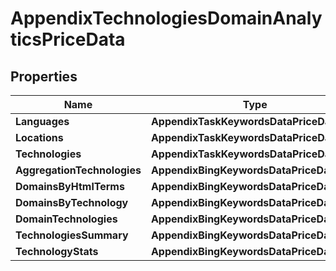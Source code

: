 # AppendixTechnologiesDomainAnalyticsPriceData


## Properties

| Name | Type | Description | Notes |
|------------ | ------------- | ------------- | -------------|
**Languages** | **AppendixTaskKeywordsDataPriceDataInfo** |  |[optional]|
**Locations** | **AppendixTaskKeywordsDataPriceDataInfo** |  |[optional]|
**Technologies** | **AppendixTaskKeywordsDataPriceDataInfo** |  |[optional]|
**AggregationTechnologies** | **AppendixBingKeywordsDataPriceDataInfo** |  |[optional]|
**DomainsByHtmlTerms** | **AppendixBingKeywordsDataPriceDataInfo** |  |[optional]|
**DomainsByTechnology** | **AppendixBingKeywordsDataPriceDataInfo** |  |[optional]|
**DomainTechnologies** | **AppendixBingKeywordsDataPriceDataInfo** |  |[optional]|
**TechnologiesSummary** | **AppendixBingKeywordsDataPriceDataInfo** |  |[optional]|
**TechnologyStats** | **AppendixBingKeywordsDataPriceDataInfo** |  |[optional]|
